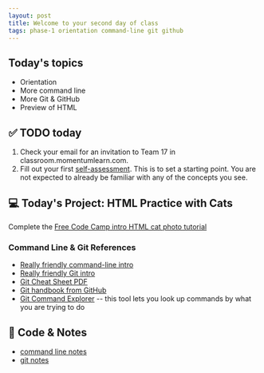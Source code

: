 ```yaml
---
layout: post
title: Welcome to your second day of class
tags: phase-1 orientation command-line git github
---
```


## Today's topics

- Orientation
- More command line
- More Git & GitHub
- Preview of HTML

## ✅ TODO today

1. Check your email for an invitation to Team 17 in classroom.momentumlearn.com.
2. Fill out your first [self-assessment](https://classroom.momentumlearn.com). This is to set a starting point. You are not expected to already be familiar with any of the concepts you see.

## 💻 Today's Project: HTML Practice with Cats

Complete the [Free Code Camp intro HTML cat photo tutorial](https://www.freecodecamp.org/learn/2022/responsive-web-design/learn-html-by-building-a-cat-photo-app/step-1)

### Command Line & Git References

- [Really friendly command-line intro](https://drive.google.com/file/d/1InprtneRusVS6AeF5XU-SzYc-ExbRWMf/view?usp=sharing)
- [Really friendly Git intro](https://drive.google.com/file/d/1r7S30B0buECmHBanjFmTf98sYU71tI97/view?usp=sharing)
- [Git Cheat Sheet PDF](https://education.github.com/git-cheat-sheet-education.pdf)
- [Git handbook from GitHub](https://guides.github.com/introduction/git-handbook/)
- [Git Command Explorer](https://gitexplorer.com/) -- this tool lets you look up commands by what you are trying to do

## 🦉 Code & Notes

- [command line notes](https://github.com/Momentum-Team-17/notes/blob/main/command-line.md)
- [git notes](https://github.com/Momentum-Team-17/notes/blob/main/git.md)
